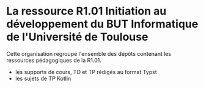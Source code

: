 # La ressource R1.01 Initiation au développement du BUT Informatique de l'Université de Toulouse

Cette organisation regroupe l'ensemble des dépôts contenant les ressources pédagogiques de la R1.01.

- les supports de cours, TD et TP rédigés au format Typst
- les sujets de TP Kotlin

